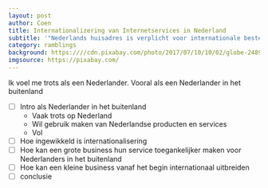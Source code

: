 ```yaml
---
layout: post
author: Coen
title: Internationalizering van Internetservices in Nederland
subtitle: '"Nederlands huisadres is verplicht voor internationale bestellingen"'
category: ramblings
background: https:////cdn.pixabay.com/photo/2017/07/10/10/02/globe-2489596_1280.jpg
imgsource: https://pixabay.com/
---
```


Ik voel me trots als een Nederlander. Vooral als een Nederlander in het buitenland



- [ ] Intro als Nederlander in het buitenland
  - Vaak trots op Nederland
  - Wil gebruik maken van Nederlandse producten en services
  - Vol 
- [ ] Hoe ingewikkeld is internationalisering
- [ ] Hoe kan een grote business hun service toegankelijker maken voor Nederlanders in het buitenland
- [ ] Hoe kan een kleine business vanaf het begin internationaal uitbreiden
- [ ] conclusie